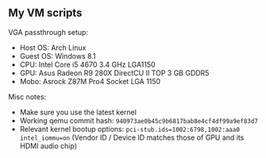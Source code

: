 My VM scripts
-------------

VGA passthrough setup:
- Host OS: Arch Linux
- Guest OS: Windows 8.1
- CPU: Intel Core i5 4670 3.4 GHz LGA1150
- GPU: Asus Radeon R9 280X DirectCU II TOP 3 GB GDDR5
- Mobo: Asrock Z87M Pro4 Socket LGA 1150

Misc notes:
- Make sure you use the latest kernel
- Working qemu commit hash: `940973ae0b45c9b6817bab8e4cf4df99a9ef83d7`
- Relevant kernel bootup options: `pci-stub.ids=1002:6798,1002:aaa0` `intel_iommu=on`
(Vendor ID / Device ID matches those of GPU and its HDMI audio chip)

